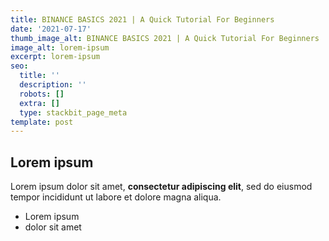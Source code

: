 ```yaml
---
title: BINANCE BASICS 2021 | A Quick Tutorial For Beginners
date: '2021-07-17'
thumb_image_alt: BINANCE BASICS 2021 | A Quick Tutorial For Beginners
image_alt: lorem-ipsum
excerpt: lorem-ipsum
seo:
  title: ''
  description: ''
  robots: []
  extra: []
  type: stackbit_page_meta
template: post
---
```

## Lorem ipsum

Lorem ipsum dolor sit amet, **consectetur adipiscing elit**, sed do eiusmod tempor incididunt ut labore et dolore magna aliqua.

- Lorem ipsum
- dolor sit amet